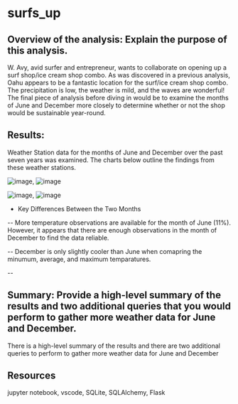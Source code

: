# surfs_up
## Overview of the analysis: Explain the purpose of this analysis.
W. Avy, avid surfer and entrepreneur, wants to collaborate on opening up a surf shop/ice cream shop combo.  As was discovered in a previous analysis, Oahu appears to be a fantastic location for the surf/ice cream shop combo.  The precipitation is low, the weather is mild, and the waves are wonderful!  The final piece of analysis before diving in would be to examine the months of June and December more closely to determine whether or not the shop would be sustainable year-round.  

## Results: 
Weather Station data for the months of June and December over the past seven years was examined.  The charts below outline the findings from these weather stations.

![image](https://user-images.githubusercontent.com/102322707/174453318-ee5af13f-0221-48ba-963b-59c32c1fad4a.png), ![image](https://user-images.githubusercontent.com/102322707/174454374-ebda8d2e-5fdc-4232-b9b3-c4ca2d53e77c.png)



![image](https://user-images.githubusercontent.com/102322707/174453284-a80f07be-35db-48f3-90d6-98ac874b417c.png), ![image](https://user-images.githubusercontent.com/102322707/174454386-1745644c-38d2-4e60-ad3e-9cf7882db38f.png)


- Key Differences Between the Two Months

-- More temperature observations are available for the month of June (11%).  However, it appears that there are enough observations in the month of December to find the data reliable.

-- December is only slightly cooler than June when comapring the minumum, average, and maximum temparatures.

-- 


## Summary: Provide a high-level summary of the results and two additional queries that you would perform to gather more weather data for June and December.
There is a high-level summary of the results and there are two additional queries to perform to gather more weather data for June and December







## Resources
jupyter notebook, vscode, SQLite, SQLAlchemy, Flask
